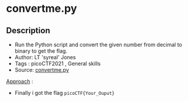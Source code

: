 # convertme.py

## Description
- Run the Python script and convert the given number from decimal to binary to get the flag.
- Author: LT 'syreal' Jones
- Tags  : picoCTF2021 , General skills
- Source: [convertme.py](./convertme.py)

<ins>Approach</ins> :

- Finally i got the flag `picoCTF{Your_Ouput}`
